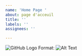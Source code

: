 ```yaml
---
name: 'Home Page '
about: page d'acceuil
title: ''
labels: ''
assignees: ''

---
```


![GitHub Logo](/images/logo.png)
Format: ![Alt Text](url)
